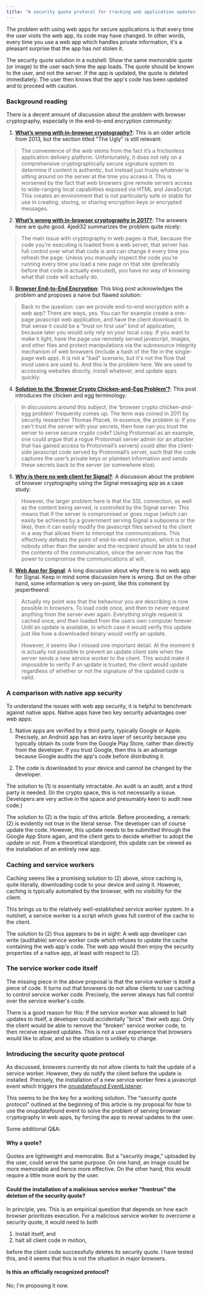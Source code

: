 ```yaml
---
title: "A security quote protocol for tracking web application updates"
---
```


The problem with using web apps for secure applications is that every time the user visits the web app, its code may have changed. In other words, every time you use a web app which handles private information, it's a pleasant surprise that the app has _not_ stolen it.

The security quote solution in a nutshell: Show the same memorable quote (or image) to the user each time the app loads. The quote should be known to the user, and not the server. If the app is updated, the quote is deleted immediately. The user then knows that the app's code has been updated and to proceed with caution.

### Background reading

There is a decent amount of discussion about the problem with browser cryptography, especially in the end-to-end encryption community:

1. __[What’s wrong with in-browser cryptography?](https://tonyarcieri.com/whats-wrong-with-webcrypto])__: This is an older article from 2013, but the section titled "The Ugly" is still relevant:

> The convenience of the web stems from the fact it’s a frictionless application delivery platform. Unfortunately, it does not rely on a comprehensive cryptographically secure signature system to determine if content is authentic, but instead just trusts whatever is sitting around on the server at the time you access it. This is worsened by the fact that web browsers give remote servers access to wide-ranging local capabilities exposed via HTML and JavaScript. This creates an environment that is not particularly safe or stable for use in creating, storing, or sharing encryption keys or encrypted messages.

2. __[What’s wrong with in-browser cryptography in 2017?](https://security.stackexchange.com/questions/173620/what-s-wrong-with-in-browser-cryptography-in-2017)__: The answers here are quite good. Ajedi32 summarizes the problem quite nicely:

> The main issue with cryptography in web pages is that, because the code you're executing is loaded from a web server, that server has full control over what that code is and can change it every time you refresh the page. Unless you manually inspect the code you're running every time you load a new page on that site (preferably before that code is actually executed), you have no way of knowing what that code will actually do.

3. __[Browser End-to-End Encryption](https://www.cryptologie.net/article/460/browser-end-to-end-encryption/)__: This blog post acknowledges the problem and proposes a naive but flawed solution:

> Back to the question: can we provide end-to-end encryption with a web app? There are ways, yes. You can for example create a one-page javascript web application, and have the client download it. In that sense it could be a "trust on first use" kind of application, because later you would only rely on your local copy. If you want to make it light, have the page use remotely served javascript, images, and other files and protect manipulations via the subresource integrity mechanism of web browsers (include a hash of the file in the single-page web app). It is not a "bad" scenario, but it's not the flow that most users are used to. And this is the problem here. We are used to accessing websites directly, install whatever, and update apps quickly.

4. __[Solution to the ‘Browser Crypto Chicken-and-Egg Problem’?](https://security.stackexchange.com/questions/238441/solution-to-the-browser-crypto-chicken-and-egg-problem)__: This post introduces the chicken and egg terminology:

> In discussions around this subject, the ‘browser crypto chicken-and-egg problem’ frequently comes up. The term was coined in 2011 by security researcher Thomas Ptacek. In essence, the problem is: if you can't trust the server with your secrets, then how can you trust the server to serve secure crypto code? Using Protonmail as an example, one could argue that a rogue Protonmail server admin (or an attacker that has gained access to Protonmail’s servers) could alter the client-side javascript code served by Protonmail’s server, such that the code captures the user’s private keys or plaintext information and sends these secrets back to the server (or somewhere else).

5. __[Why is there no web client for Signal?](https://security.stackexchange.com/questions/238011/why-is-there-no-web-client-for-signal)__: A discussion about the problem of browser cryptography using the Signal messaging app as a case study:

> However, the larger problem here is that the SSL connection, as well as the content being served, is controlled by the Signal server. This means that if the server is compromised or goes rogue (which can easily be achieved by a government serving Signal a subpoena or the like), then it can easily modify the javascript files served to the client in a way that allows them to intercept the communications. This effectively defeats the point of end-to-end encryption, which is that nobody other than the sender and the recipient should be able to read the contents of the communication, since the server now has the power to compromise the communications at will.

6. __[Web App for Signal](https://community.signalusers.org/t/web-app-for-signal/1272)__: A long discussion about why there is no web app for Signal. Keep in mind some discussion here is wrong. But on the other hand, some information is very on-point, like this comment by jespertheend:

> Actually my point was that the behaviour you are describing is now possible in browsers. To load code once, and then to never request anything from the server ever again. Everything single request is cached once, and then loaded from the users own computer forever. Until an update is available, in which case it would verify this update just like how a downloaded binary would verify an update. 
> 
> However, it seems like I missed one important detail. At the moment it is actually not possible to prevent an update client side when the server sends a new service worker to the client. This would make it impossible to verify if an update is trusted, the client would update regardless of whether or not the signature of the updated code is valid.

### A comparison with native app security

To understand the issues with web app security, it is helpful to benchmark against native apps. Native apps have two key security advantages over web apps:

1. Native apps are verified by a third party, typically Google or Apple. Precisely, an Android app has an extra layer of security because you typically obtain its code from the Google Play Store, rather than directly from the developer. If you trust Google, then this is an advantage because Google audits the app's code before distributing it.

2. The code is downloaded to your device and cannot be changed by the developer.

The solution to (1) is essentially intractable. An audit is an audit, and a third party is needed. (In the crypto space, this is not necessarily a issue. Developers are very active in the space and presumably keen to audit new code.)

The solution to (2) is the topic of this article. Before proceeding, a remark: (2) is evidently not true in the literal sense. The developer can of course update the code. However, this update needs to be submitted through the Google App Store again, and the client gets to decide whether to adopt the update or not. From a theoretical standpoint, this update can be viewed as the installation of an entirely new app.

### Caching and service workers

Caching seems like a promising solution to (2) above, since caching is, quite literally, downloading code to your device and using it. However, caching is typically automated by the browser, with no visibility for the client.

This brings us to the relatively well-established service worker system. In a nutshell, a service worker is a script which gives full control of the cache to the client.

The solution to (2) thus appears to be in sight: A web app developer can write (auditable) service worker code which refuses to update the cache containing the web app's code. The web app would then enjoy the security properties of a native app, at least with respect to (2).

### The service worker code itself

The missing piece in the above proposal is that the service worker is itself a piece of code. It turns out that browsers do not allow clients to use caching to control service worker code. Precisely, the server always has full control over the service worker's code.

There is a good reason for this: If the service worker was allowed to halt updates to itself, a developer could accidentally "brick" their web app. Only the client would be able to remove the "broken" service worker code, to then receive repaired updates. This is not a user experience that browsers would like to allow, and so the situation is unlikely to change.


### Introducing the security quote protocol

As discussed, browsers currently do not allow clients to halt the update of a service worker. However, they _do_ notify the client before the update is installed. Precisely, the installation of a new service worker fires a javascript event which triggers the [onupdatefound EventListener](https://developer.mozilla.org/en-US/docs/Web/API/ServiceWorkerRegistration/onupdatefound). 

This seems to be the key for a working solution. The "security quote protocol" outlined at the beginning of this article is my proposal for how to use the onupdatefound event to solve the problem of serving browser cryptography in web apps, by forcing the app to reveal updates to the user.

Some additional Q&A:

#### Why a quote?

Quotes are lightweight and memorable. But a "security image," uploaded by the user, could serve the same purpose. On one hand, an image could be more memorable and hence more effective. On the other hand, this would require a little more work by the user.

#### Could the installation of a malicious service worker "frontrun" the deletion of the security quote?

In principle, yes. This is an empirical question that depends on how each browser prioritizes execution. For a malicious service worker to overcome a security quote, it would need to both

1. Install itself, and
2. halt all client code in motion,

before the client code successfully deletes its security quote. I have tested this, and it seems that this is not the situation in major browsers.

#### Is this an officially recognized protocol?

No; I'm proposing it now.
